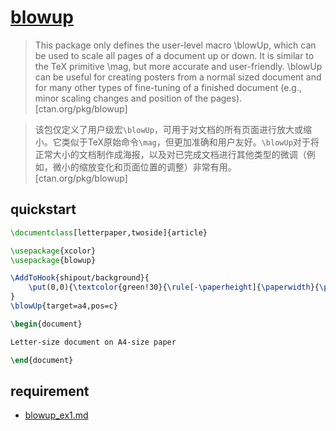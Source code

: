 # [blowup](https://www.ctan.org/pkg/blowup)

> This package only defines the user-level macro \blowUp, which can be used to scale all pages of a document up or down. It is similar to the TeX primitive \mag, but more accurate and user-friendly. \blowUp can be useful for creating posters from a normal sized document and for many other types of fine-tuning of a finished document (e.g., minor scaling changes and position of the pages). [ctan.org/pkg/blowup]

> 该包仅定义了用户级宏`\blowUp`，可用于对文档的所有页面进行放大或缩小。它类似于TeX原始命令`\mag`，但更加准确和用户友好。`\blowUp`对于将正常大小的文档制作成海报，以及对已完成文档进行其他类型的微调（例如，微小的缩放变化和页面位置的调整）非常有用。 [ctan.org/pkg/blowup]

## quickstart

```tex
\documentclass[letterpaper,twoside]{article}

\usepackage{xcolor}
\usepackage{blowup}

\AddToHook{shipout/background}{
    \put(0,0){\textcolor{green!30}{\rule[-\paperheight]{\paperwidth}{\paperheight}}}
}
\blowUp{target=a4,pos=c}

\begin{document}

Letter-size document on A4-size paper

\end{document}
```

## requirement

- [blowup_ex1.md](/lib/latex/_example/blowup_ex1.md)
